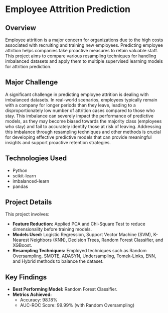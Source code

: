 # Employee Attrition Prediction

## Overview
Employee attrition is a major concern for organizations due to the high costs associated with recruiting and training new employees. Predicting employee attrition helps companies take proactive measures to retain valuable staff. This project aims to compare various resampling techniques for handling imbalanced datasets and apply them to multiple supervised learning models for attrition prediction.
## Major Challenge
A significant challenge in predicting employee attrition is dealing with imbalanced datasets. In real-world scenarios, employees typically remain with a company for longer periods than they leave, leading to a disproportionately low number of attrition cases compared to those who stay. This imbalance can severely impact the performance of predictive models, as they may become biased towards the majority class (employees who stay) and fail to accurately identify those at risk of leaving. Addressing this imbalance through resampling techniques and other methods is crucial for developing effective predictive models that can provide meaningful insights and support proactive retention strategies.

## Technologies Used
- Python
- scikit-learn
- imbalanced-learn
- pandas


## Project Details
This project involves:
- **Feature Reduction:** Applied PCA and Chi-Square Test to reduce dimensionality before training models.
- **Models Used:** Logistic Regression, Support Vector Machine (SVM), K-Nearest Neighbors (KNN), Decision Trees, Random Forest Classifier, and XGBoost.
- **Resampling Techniques:** Employed techniques such as Random Oversampling, SMOTE, ADASYN, Undersampling, Tomek-Links, ENN, and Hybrid methods to balance the dataset.

## Key Findings
- **Best Performing Model:** Random Forest Classifier.
- **Metrics Achieved:** 
  - Accuracy: 98.18%
  - AUC-ROC Score: 99.99% (with Random Oversampling)
